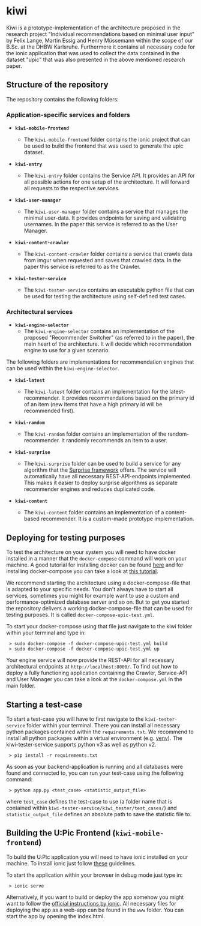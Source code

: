 # kiwi

Kiwi is a prototype-implementation of the architecture proposed in the research project "Individual recommendations based on minimal user input" by Felix Lange, Martin Essig and Henry Müssemann within the scope of our B.Sc. at the DHBW Karlsruhe.
Furthermore it contains all necessary code for the ionic application that was used to collect the data contained in the dataset "upic" that was also presented in the above mentioned research paper.

## Structure of the repository

The repository contains the following folders:

### Application-specific services and folders

* **`kiwi-mobile-frontend`**
  * The `kiwi-mobile-frontend` folder contains the ionic project that can be used to build the frontend that was used to generate the upic dataset.

* **`kiwi-entry`**
  * The `kiwi-entry` folder contains the Service API. It provides an API for all possible actions for one setup of the architecture. It will forward all requests to the respective services.

* **`kiwi-user-manager`**
  * The `kiwi-user-manager` folder contains a service that manages the minimal user-data. It provides endpoints for saving and validating usernames. In the paper this service is referred to as the User Manager.

* **`kiwi-content-crawler`**
  * The `kiwi-content-crawler` folder contains a service that crawls data from imgur when requested and saves that crawled data. In the paper this service is referred to as the Crawler.

* **`kiwi-tester-service`**
  * The `kiwi-tester-service` contains an executable python file that can be used for testing the architecture using self-defined test cases.

### Architectural services

* **`kiwi-engine-selector`**
  * The `kiwi-engine-selector` contains an implementation of the proposed "Recommender Switcher" (as referred to in the paper), the main heart of the architecture. It will decide which recommendation engine to use for a given scenario.

The following folders are implementations for recommendation engines that can be used within the `kiwi-engine-selector`.

* **`kiwi-latest`**
  * The `kiwi-latest` folder contains an implementation for the latest-recommender. It provides recommendations based on the primary id of an item (new items that have a high primary id will be recommended first).

* **`kiwi-random`**
  * The `kiwi-random` folder contains an implementation of the random-recommender. It randomly recommends an item to a user.

* **`kiwi-surprise`**
  * The `kiwi-surprise` folder can be used to build a service for any algorithm that the [Surprise framework](http://surpriselib.com/) offers. The service will automatically have all necessary REST-API-endpoints implemented. This makes it easier to deploy surprise algorithms as separate recommender engines and reduces duplicated code.

* **`kiwi-content`**
  * The `kiwi-content` folder contains an implementation of a content-based recommender. It is a custom-made prototype implementation.

## Deploying for testing purposes

To test the architecture on your system you will need to have docker installed in a manner that the `docker-compose` command will work on your machine.
A good tutorial for installing docker can be found [here](https://docs.docker.com/install/) and for installing docker-compose you can take a look at [this tutorial](https://docs.docker.com/compose/install/).

We recommend starting the architecture using a docker-compose-file that is adapted to your specific needs. You don't always have to start all services, sometimes you might for example want to use a custom and performance-optimized database server and so on.
But to get you started the repository delivers a working docker-compose-file that can be used for testing purposes. It is called `docker-compose-upic-test.yml`.

To start your docker-compose using that file just navigate to the kiwi folder within your terminal and type in:

```
 > sudo docker-compose -f docker-compose-upic-test.yml build
 > sudo docker-compose -f docker-compose-upic-test.yml up
```

Your engine service will now provide the REST-API for all necessary architectural endpoints at `http://localhost:8000/`.
To find out how to deploy a fully functioning application containing the Crawler, Service-API and User Manager you can take a look at the `docker-compose.yml` in the main folder.

## Starting a test-case

To start a test-case you will have to first navigate to the `kiwi-tester-service` folder within your terminal.
There you can install all necessary python packages contained within the `requirements.txt`. We recommend to install all python packages within a virtual environment (e.g. [venv](https://docs.python.org/3/library/venv.html)).
The kiwi-tester-service supports python v3 as well as python v2.

```
 > pip install -r requirements.txt
```

As soon as your backend-application is running and all databases were found and connected to, you can run your test-case using the following command:

```
 > python app.py <test_case> <statistic_output_file>
```

where `test_case` defines the test-case to use (a folder name that is contained within `kiwi-tester-service/kiwi_tester/test_cases/`) and `statistic_output_file` defines an absolute path to save the statistic file to.

## Building the U:Pic Frontend (`kiwi-mobile-frontend`)

To build the U:Pic application you will need to have ionic installed on your machine.
To install ionic just follow [these](https://ionicframework.com/docs/intro/installation/) guidelines.

To start the application within your browser in debug mode just type in:

```
 > ionic serve
```

Alternatively, if you want to build or deploy the app somehow you might want to follow the [official instructions by ionic](https://ionicframework.com/docs/v1/guide/publishing.html).
All necessary files for deploying the app as a web-app can be found in the `www` folder. You can start the app by opening the index.html.